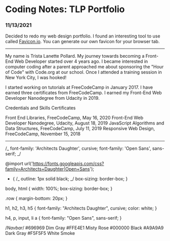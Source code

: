 # Coding Notes: TLP Portfolio

### 11/13/2021

Decided to redo my web design portfolio. I found an interesting tool to use called [Favicon.io](https://favicon.io/). You can generate our own favicon for your browser tab.

---

My name is Trista Lanette Pollard. My journey towards becoming a Front-End Web Developer started over 4 years ago. I became interested in computer coding after a parent approached me about sponsoring the "Hour of Code" with Code.org at our school. Once I attended a training session in New York City, I was hooked!

I started working on tutorials at FreeCodeCamp in January 2017. I have earned three certificates from FreeCodeCamp. I earned my Front-End Web Developer Nanodegree from Udacity in 2019.

Credentials and Skills
Certificates

Front End Libraries, FreeCodeCamp, May 16, 2020
Front-End Web Developer Nanodegree, Udacity, August 18, 2019
JavaScript Algorithms and Data Structures, FreeCodeCamp, July 11, 2019
Responsive Web Design, FreeCodeCamp, November 15, 2018

---

/_ font-family: 'Architects Daughter', cursive;
font-family: 'Open Sans', sans-serif; _/

@import url('https://fonts.googleapis.com/css?family=Architects+Daughter|Open+Sans');

- {
  /_ outline: 1px solid black; _/
  box-sizing: border-box;
  }

body, html {
width: 100%;
box-sizing: border-box;
}

.row {
margin-bottom: 20px;
}

h1,
h2,
h3,
h5 {
font-family: "Architects Daughter", cursive;
color: white;
}

h4, p, input, li a {
font-family: "Open Sans", sans-serif;
}

/_Navbar_/
#696969 Dim Gray
#FFE4E1 Misty Rose
#000000 Black
#A9A9A9 Dark Gray
#F5F5F5 White Smoke
